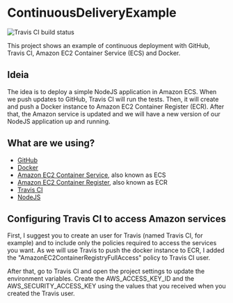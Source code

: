 # ContinuousDeliveryExample
![](https://travis-ci.org/brunabxs/ContinuousDeliveryExample.svg?branch=master "Travis CI build status")

This project shows an example of continuous deployment with GitHub, Travis CI, Amazon EC2 Container Service (ECS) and Docker.

## Ideia
The idea is to deploy a simple NodeJS application in Amazon ECS. When we push updates to GitHub, Travis CI will run the tests. Then, it will create and push a Docker instance to Amazon EC2 Container Register (ECR). After that, the Amazon service is updated and we will have a new version of our NodeJS application up and running.

## What are we using?
  * [GitHub](https://github.com)
  * [Docker](https://www.docker.com/)
  * [Amazon EC2 Container Service](https://aws.amazon.com/pt/ecs/), also known as ECS
  * [Amazon EC2 Container Register](https://aws.amazon.com/pt/ecr/), also known as ECR
  * [Travis CI](https://travis-ci.com/)
  * [NodeJS](https://nodejs.org/)

## Configuring Travis CI to access Amazon services
First, I suggest you to create an user for Travis (named Travis CI, for example) and to include only the policies required to access the services you want.
As we will use Travis to push the docker instance to ECR, I added the "AmazonEC2ContainerRegistryFullAccess" policy to Travis CI user.

After that, go to Travis CI and open the project settings to update the environment variables. Create the AWS_ACCESS_KEY_ID and the AWS_SECURITY_ACCESS_KEY using the values that you received when you created the Travis user.